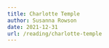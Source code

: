 ```yaml
---
title: Charlotte Temple
author: Susanna Rowson
date: 2021-12-31
url: /reading/charlotte-temple
---
```

